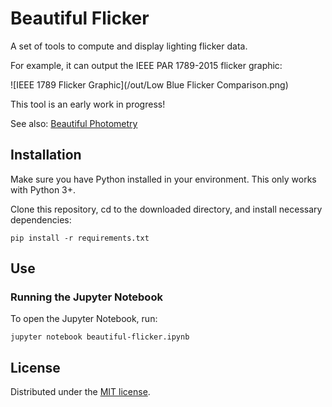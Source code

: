 # Beautiful Flicker

A set of tools to compute and display lighting flicker data.

For example, it can output the IEEE PAR 1789-2015 flicker graphic:

![IEEE 1789 Flicker Graphic](/out/Low Blue Flicker Comparison.png)

This tool is an early work in progress!

See also: [Beautiful Photometry](https://github.com/yeutterg/beautiful-photometry)

## Installation

Make sure you have Python installed in your environment. This only works with Python 3+.

Clone this repository, cd to the downloaded directory, and install necessary dependencies:

```
pip install -r requirements.txt
```

## Use

### Running the Jupyter Notebook

To open the Jupyter Notebook, run:

```
jupyter notebook beautiful-flicker.ipynb
```

## License

Distributed under the [MIT license](/LICENSE).